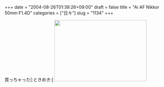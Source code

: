 +++
date = "2004-08-26T01:39:26+09:00"
draft = false
title = "Ai AF Nikkor 50mm F1.4D"
categories = ["日々"]
slug = "1134"
+++

買っちゃった[:ときめき:]
<img src="http://ieiriblog.jugem.jp/?image=4012" width="300" height="199" alt="" class="pict" />
